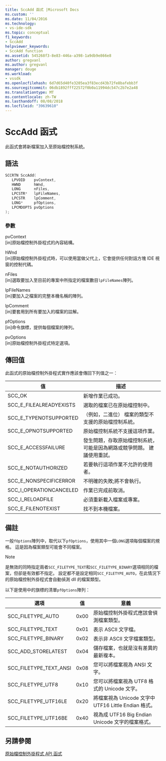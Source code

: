 ```yaml
---
title: SccAdd 函式 |Microsoft Docs
ms.custom: ''
ms.date: 11/04/2016
ms.technology:
- vs-ide-sdk
ms.topic: conceptual
f1_keywords:
- SccAdd
helpviewer_keywords:
- SccAdd function
ms.assetid: 545268f3-8e83-446a-a398-1a9db9e866e8
author: gregvanl
ms.author: gregvanl
manager: douge
ms.workload:
- vssdk
ms.openlocfilehash: 6d7d65d40fe3205ea3f83ecd43b72fe8bafebb3f
ms.sourcegitcommit: 06db1892fff22572f0b0a11994dc547c2b7e2a48
ms.translationtype: MT
ms.contentlocale: zh-TW
ms.lasthandoff: 08/08/2018
ms.locfileid: "39639610"
---
```

# <a name="sccadd-function"></a>SccAdd 函式
此函式會將新檔案加入至原始檔控制系統。  
  
## <a name="syntax"></a>語法  
  
```cpp  
SCCRTN SccAdd(  
   LPVOID    pvContext,  
   HWND      hWnd,  
   LONG      nFiles,  
   LPCSTR*   lpFileNames,  
   LPCSTR    lpComment,  
   LONG*     pfOptions,  
   LPCMDOPTS pvOptions  
);  
```  
  
### <a name="parameters"></a>參數  
 pvContext  
 [in]原始檔控制外掛程式的內容結構。  
  
 hWnd  
 [in]原始檔控制外掛程式時，可以使用當做父代上，它會提供任何對話方塊 IDE 視窗的控制代碼。  
  
 nFiles  
 [in]選取要加入至目前的專案中所指定的檔案數目`lpFileNames`陣列。  
  
 lpFileNames  
 [in]要加入之檔案的完整本機名稱的陣列。  
  
 lpComment  
 [in]要套用到所有要加入的檔案的註解。  
  
 pfOptions  
 [in]命令旗標，提供每個檔案的陣列。  
  
 pvOptions  
 [in]原始檔控制外掛程式特定選項。  
  
## <a name="return-value"></a>傳回值  
 此函式的原始檔控制外掛程式實作應該會傳回下列值之一：  
  
|值|描述|  
|-----------|-----------------|  
|SCC_OK|新增作業已成功。|  
|SCC_E_FILEALREADYEXISTS|選取的檔案已在原始檔控制中。|  
|SCC_E_TYPENOTSUPPORTED|（例如，二進位） 檔案的類型不支援的原始檔控制系統。|  
|SCC_E_OPNOTSUPPORTED|原始檔控制系統不支援這項作業。|  
|SCC_E_ACCESSFAILURE|發生問題，存取原始檔控制系統，可能是因為網路或競爭問題。 建議使用重試。|  
|SCC_E_NOTAUTHORIZED|若要執行這項作業不允許的使用者。|  
|SCC_E_NONSPECIFICERROR|不明確的失敗;將不會執行。|  
|SCC_I_OPERATIONCANCELED|作業已完成前取消。|  
|SCC_I_RELOADFILE|必須重新載入檔案或專案。|  
|SCC_E_FILENOTEXIST|找不到本機檔案。|  
  
## <a name="remarks"></a>備註  
 一般`fOptions`陣列中，取代以下`pfOptions`，使用其中一個`LONG`選項每個檔案的規格。 這是因為檔案類型可能會不同檔案。  
  
> [!NOTE]
>  是無效的同時指定兩者`SCC_FILETYPE_TEXT`和`SCC_FILETYPE_BINARY`選項相同的檔案，但卻是有效都不指定。 設定都不是設定相同`SCC_FILETYPE_AUTO`，在此情況下的原始檔控制外掛程式會自動偵測 dll 的檔案類型。  
  
 以下是使用中的旗標的清單`pfOptions`陣列：  
  
|選項|值|意義|  
|------------|-----------|-------------|  
|SCC_FILETYPE_AUTO|0x00|原始檔控制外掛程式應該會偵測檔案類型。|  
|SCC_FILETYPE_TEXT|0x01|表示 ASCII 文字檔。|  
|SCC_FILETYPE_BINARY|0x02|表示非 ASCII 文字檔案類型。|  
|SCC_ADD_STORELATEST|0x04|儲存檔案，也就是沒有差異的最新複本。|  
|SCC_FILETYPE_TEXT_ANSI|0x08|您可以將檔案視為 ANSI 文字。|  
|SCC_FILETYPE_UTF8|0x10|您可以將檔案視為 UTF8 格式的 Unicode 文字。|  
|SCC_FILETYPE_UTF16LE|0x20|將檔案視為 Unicode 文字中 UTF16 Little Endian 格式。|  
|SCC_FILETYPE_UTF16BE|0x40|視為成 UTF16 Big Endian Unicode 文字的檔案格式。|  
  
## <a name="see-also"></a>另請參閱  
 [原始檔控制外掛程式 API 函式](../extensibility/source-control-plug-in-api-functions.md)
